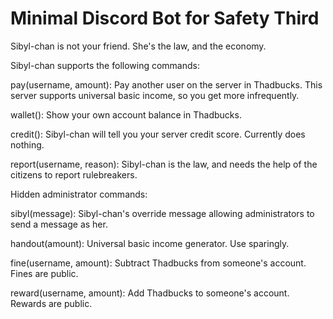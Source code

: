 # Minimal Discord Bot for Safety Third

Sibyl-chan is not your friend. She's the law, and the economy.

Sibyl-chan supports the following commands:

pay(username, amount):
  Pay another user on the server in Thadbucks. This server supports universal basic income, so you get more infrequently.

wallet():
  Show your own account balance in Thadbucks.

credit():
  Sibyl-chan will tell you your server credit score. Currently does nothing.
  
report(username, reason):
  Sibyl-chan is the law, and needs the help of the citizens to report rulebreakers.
  
Hidden administrator commands:

sibyl(message):
  Sibyl-chan's override message allowing administrators to send a message as her.

handout(amount):
  Universal basic income generator. Use sparingly.

fine(username, amount): 
  Subtract Thadbucks from someone's account. Fines are public.
  
reward(username, amount):
  Add Thadbucks to someone's account. Rewards are public.
